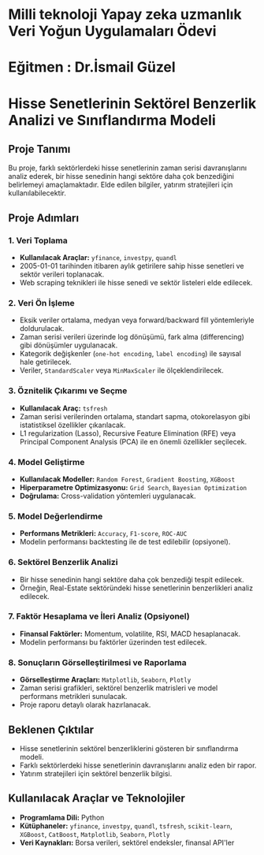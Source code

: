 # Milli teknoloji Yapay zeka uzmanlık Veri Yoğun Uygulamaları Ödevi
# Eğitmen : Dr.İsmail Güzel 

# Hisse Senetlerinin Sektörel Benzerlik Analizi ve Sınıflandırma Modeli

## Proje Tanımı
Bu proje, farklı sektörlerdeki hisse senetlerinin zaman serisi davranışlarını analiz ederek, bir hisse senedinin hangi sektöre daha çok benzediğini belirlemeyi amaçlamaktadır. Elde edilen bilgiler, yatırım stratejileri için kullanılabilecektir.

## Proje Adımları

### 1. Veri Toplama
- **Kullanılacak Araçlar:** `yfinance`, `investpy`, `quandl`
- 2005-01-01 tarihinden itibaren aylık getirilere sahip hisse senetleri ve sektör verileri toplanacak.
- Web scraping teknikleri ile hisse senedi ve sektör listeleri elde edilecek.

### 2. Veri Ön İşleme
- Eksik veriler ortalama, medyan veya forward/backward fill yöntemleriyle doldurulacak.
- Zaman serisi verileri üzerinde log dönüşümü, fark alma (differencing) gibi dönüşümler uygulanacak.
- Kategorik değişkenler (`one-hot encoding`, `label encoding`) ile sayısal hale getirilecek.
- Veriler, `StandardScaler` veya `MinMaxScaler` ile ölçeklendirilecek.

### 3. Öznitelik Çıkarımı ve Seçme
- **Kullanılacak Araç:** `tsfresh`
- Zaman serisi verilerinden ortalama, standart sapma, otokorelasyon gibi istatistiksel özellikler çıkarılacak.
- L1 regularization (Lasso), Recursive Feature Elimination (RFE) veya Principal Component Analysis (PCA) ile en önemli özellikler seçilecek.

### 4. Model Geliştirme
- **Kullanılacak Modeller:** `Random Forest`, `Gradient Boosting`, `XGBoost`
- **Hiperparametre Optimizasyonu:** `Grid Search`, `Bayesian Optimization`
- **Doğrulama:** Cross-validation yöntemleri uygulanacak.

### 5. Model Değerlendirme
- **Performans Metrikleri:** `Accuracy`, `F1-score`, `ROC-AUC`
- Modelin performansı backtesting ile de test edilebilir (opsiyonel).

### 6. Sektörel Benzerlik Analizi
- Bir hisse senedinin hangi sektöre daha çok benzediği tespit edilecek.
- Örneğin, Real-Estate sektöründeki hisse senetlerinin benzerlikleri analiz edilecek.

### 7. Faktör Hesaplama ve İleri Analiz (Opsiyonel)
- **Finansal Faktörler:** Momentum, volatilite, RSI, MACD hesaplanacak.
- Modelin performansı bu faktörler üzerinden test edilecek.

### 8. Sonuçların Görselleştirilmesi ve Raporlama
- **Görselleştirme Araçları:** `Matplotlib`, `Seaborn`, `Plotly`
- Zaman serisi grafikleri, sektörel benzerlik matrisleri ve model performans metrikleri sunulacak.
- Proje raporu detaylı olarak hazırlanacak.

## Beklenen Çıktılar
- Hisse senetlerinin sektörel benzerliklerini gösteren bir sınıflandırma modeli.
- Farklı sektörlerdeki hisse senetlerinin davranışlarını analiz eden bir rapor.
- Yatırım stratejileri için sektörel benzerlik bilgisi.

## Kullanılacak Araçlar ve Teknolojiler
- **Programlama Dili:** Python
- **Kütüphaneler:** `yfinance`, `investpy`, `quandl`, `tsfresh`, `scikit-learn`, `XGBoost`, `CatBoost`, `Matplotlib`, `Seaborn`, `Plotly`
- **Veri Kaynakları:** Borsa verileri, sektörel endeksler, finansal API'ler
